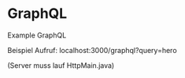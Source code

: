 # GraphQL
Example GraphQL


Beispiel Aufruf:
localhost:3000/graphql?query=hero

(Server muss lauf HttpMain.java)
